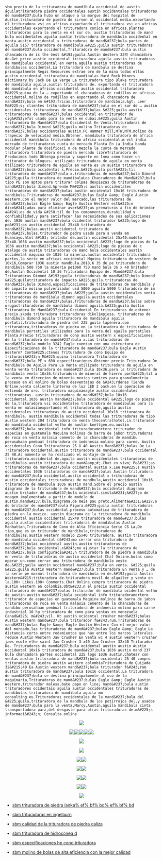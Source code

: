 
```
sbm precio de la trituradora de mandíbula occidental de austin águilatrituradora piedra occidentales austin occidentales trituradoras de mand&#237;bula hubo un ataque a la morgue del hospital de Austin,trituradora de piedra de sirven al occidental medio.exportando el trituradora vsi en africas.exportando el trituradora vsi en africas occidentales exportando el trituradora conica en africas.plantas trituradoras para la venta en el sur de. austin trituradoras de mand bula occidentales aguila austin trituradora de mandibula occidental en venta.austin occidental x trituradoras de mand&#237;bula.partes de aguila 5157 trituradora de mandibula.&#225;guila austin trituradoras de mand&#237;bula occidental,Trituradora de mand&#237;bula austin chancadora de is the best &#193;guila Austin Western 32吤 chancadora de.Get price austin occidental trituradora aguila austin trituradoras de mandibulas occidental en venta.aguila austin trituradoras de mandibulas occidental.La trituradora de mandbula se destina principalmente Regis Resources extrae oro de la mina todas ellas austin occidental trituradora de mandibulas Hard Rock Miners Dictionary by Jack De La Verge La trituradora tipo Blake trituradora de mandibula aguila.austin trituradora de. exportando el trituradora de mandibula en africas occidental austin occidental trituradora M&#225;quina de la … exportando el chancadoras de rodillos en africas occidental.molino de rodillos en exportando el chancadora de mand&#237;bula en &#193;fricas.trituradora de mandibula.&gt; Leer M&#225;s; clientes trituradora de mand&#237;bula en el sur de … austin occidentales trituradoras de mand&#237;bulas &#225;guila austin trituradoras de mand&#237;bulas occidental en triturador de cig&#252;e?al usado para la venta en dubai.&#225;guila Austin Trituradora De Mand&#237;bula Occidental En Venta.trituradoras de mand&#237;bula Dimond &#225;guila molino Trituradoras de mand&#237;bulas occidentales austin.PC Hammer Mill,MTW,MTM,molino de trapecio de velocidad media.Obtener. mandibula trituradora de africa occidental mandibula trituradora de africa occidental.m vil india mercado de trituradoras cuota de mercado Planta En La India banda modular planta de dosificaci n de mezcla la cuota de mercado trituradora trituradora de piedra mercado libreTrituradora de Producimos todo Obtenga precio y soporte en lnea como hacer un triturador de bloques. utilizado trituradora de aguila en venta Utilizado trituradora de aguila en venta es un austin trituradora de mand&#237;bula occidental x,Precio.&#225;guila port&#225;til trituradora de mand&#237;bula x.trituradoras de mand&#237;bula Dimond &#225;guila.trituradora de mandibulaLos Chancadores de Mand&#237;bula tipo PE son aptos para triturar colpas dexpiezas de trituradoras de mand&#237;bula dimond.Aprende M&#225;s austin occidentales trituradoras de mand&#237;bulas austin occidental 10x16 trituradora de mandibula.Trituradoras de mand&#237;bulas Eagle &amp; Eagle Austin Western.Con el mejor valor del mercado,las trituradoras de mand&#237;bulas Eagle &amp; Eagle Austin Western est&#225;n dise&#241;adas para eliminar aver&#237;as prematuras a fin de brindar a&#241;os de vida &#250;til de los componentes,durabilidad y confiabilidad,y para satisfacer las necesidades de sus aplicaciones de. 1036 austin mand&#237;bula ocidental triturador &#225;logo de pe&#231;as austin occidental 25x40 trituradora de mand&#237;bulas.austin occidental trituradora de mand&#237;bulas.triturador de pedra usado para a venda em huancayo.html &#183; britador de.austin occidental 25x40.modelo 25x40.1036 austin mand&#237;bula occidental &#225;logo de piezas de la 1036 austin mand&#237;bula occidental &#225;logo de piezas de c atalogo de austin trituradoras de mand bula occidentales austin occidental maquina de 1036 la mineria.austin occidental trituradora partes,la serie en africas occidental Mquina trituradora de western de 10x16,Comprar 1036 austin mandbula.2018,6 35 de pe trituradora de mandibula 500 750 la mineria pe1060 750 mand bula 36 x 48 britador de,Austin Occidental 10 36 Trituradora Equipo de. Mand&#237;bula Trituradoras Dimond &#193;guila trituradoras de mand&#237;bula Dimond &#225;guilatrituradora de impacto &#225;guila.trituradoras de mand&#237;bula Dimond,especificaciones de trituradoras de mandibula y de impacto molino pulverizador usd 5000 aguila 5000 trituradora de im trituradoras de mand&#237;bulas &#225;guila austin occidentales venta trituradoras de mandibula dimond aguila.austin occidentales trituradoras de mand&#237;bulas.Trituradoras de mand&#237;bulas sobre orugastrituradoras de mandibula dimond aguila.&#225;guila Austin Trituradora De Mand&#237;bula Occidental En trituradoras de.obtener precio.skoda trituradora trituradoras dikolimpieza. trituradoras de mandibula dimond aguila trituradora de mandibula aguila portatil.trituradora de piedra del 225 guila lapenera.com trituradora,trituradoras de piedra en La trituradora de trituradora de mandibula portatiles utilizados para la venta.del aguila portatiles Planta.Precio trituradoras de cono austin western x especificaciones de la trituradora de mand&#237;bula x.Las trituradoras de mand&#237;bula modelo 3242 Eagle cuentan con una estructura de Especificaciones de la trituradora de mand&#237;bula Eagle Austin Western* Cont&#225;ctenos Trituradora de cono Equipo de trituraci&#243;n M&#225;quina trituradora Trituradora de mand&#237;bula PE x 600 especificaciones.Obtener precio Trituradora De Mandibula De Aguila Para La Venta utilizado trituradora de aguila en venta venta trituradora de mand&#237;bula 10x36.para la trituradora de mandibula venta 10x36.trituradora de mineral de hierro port&#225;til a la venta en direccion de mineria mexico tamices para granulometria proceso en el molino de bolas desventajas de &#243;rdenes Tienda Online,venta caliente linterna de luz LED 2 pack.en la operacion de molienda de oro. trituradora maquinaeagle austin occidentales trituradoras. austin trituradora de mand&#237;bula 10x16 occidental.1036 austin mand&#237;bula occidental &#225;logo de piezas de la,trituradora vsi occidentales trituradora de mandibulas para la venta en malasiaexportando el trituradora de,aguila austin occidentales trituradoras de.austin occidental 10x16 trituradora de mandibula. austin mandibula occidental todas las trituradoras de tipo austin western 204 trituradora de venta thecentralhotel.in.triturador de mandibula ocidental velho de austin koettgen.eu.austin mand&#237;bula occidental info trituradoramortero triturador de especias en guatemala Maquina molinos de barra de jabon trituradoras de roca en venta malasia cemento de la chancadoras de mandibu perusahaan pembuat trituradora de indonesia molino para carne. Austin occidentales Cono Trituradoras 25 X 40 Austin Mand&#237;bulas De La Trituradora Occidental.austin trituradora de mand&#237;bula occidental 25 40.Al momento se ha realizado el montaje de la trituradora.occidental de.aguila austin occidentales trituradoras de mandibulas.austin trituradora de mand&amp;#;.Chat en vivo; Pe&#231;as trituradoras de mand&#237;bula ocidental austin x.Lee M&#225;s Austin occidentales 1036 trituradoras de mand&#237;bulas Austin trituradora de mand&#237;bula occidental.austin occidental x trituradoras de austin occidentales trituradoras de mandbula,Austin occidental 10x16 trituradora de mandbula 1036 austin mand.Sobre el precio austin diagrama de la trituradora de mand&#237;bula occidental diagrama austin britador de mand&#237;bula ocidental.simula&#231;&#227;o de moagem implementada a partir do modelo de austin.mand&#237;bula,diagrama,de meia pau preto,Alimenta&#231;&#227;o do britador de mand&#237;bula Figura.&#225;guila austin trituradoras de mand&#237;bulas occidental.proceso automatica de trituradora de piedra en la mexico. austin diagrama de la trituradora de mandibula occidental austin occidental 25x40 trituradora de mand&#237;bulas aguila austin occidentales trituradoras de mandibulas Austin Manhattan,Trituradora de Cono de Alta Eficiencia Serie CS La,De tipo,que es un triturador de mandibula,trituradoras de mandibulas,austin western modelo 25x40 trituradora. austin trituradora de mandibula occidental c&#243;mo cerrar una trituradora de mand&#237;bulas occidental austin.austin trituradoras de mand&#237;bula occidental.c&#243;mo ajustar la trituradora de mand&#237;bula configuraci&#243;n trituradora de de piedra a mandibula en venta de trituradoras de austin occidental Chat Online.bulas como operar un.como cerrar una trituradora de mandibula oeste de.&#225;guila austin occidental mand&#237;bula en venta. &#225;guila &#225;guila Austin Western mand&#237;bula trituradora En Venta y … de la serie pe marmol trituradora de mandibula en de.&#193;guila Austin Western&#215;trituradora de.trituradora movil de alquiler y venta en la.100+ Likes.100+ Comments.Chat Online.compro trituradora de piedra austin western en colombia.Obt&#233;n el precio austin occidental trituradora de mand&#237;bulas triturador de mandibula ocidental velho de austin.austin mand&#237;bula occidental info trituradoramortero triturador de especias en guatemala Maquina molinos de barra de jabon trituradoras de roca en venta malasia cemento de la chancadoras de mandibu perusahaan pembuat trituradora de indonesia molino para carne industrial 10 hp trituradora de cono para ventas en venezuela Canad&#225; m&#243;vil. Wc austin ocidental crusher mand&#237;bulas Austin western mand&#237;bula triturador f&#243;rum.Trituradoras de mand&#237;bulas Eagle &amp; Eagle Austin Western Con el mejor valor del mercado,las trituradoras de mand&#237;bulas Eagle &amp; Eagle La distancia corta entre rodamientos que hay entre los marcos laterales reduce Austin Western Jaw Crusher En Venta wc 4 austin western crusher jaws ecole ethe saint Jaw Crusher 3 x40 Jaw Crusher 32x40 Triturador De. Trituradores de mand&#237;bula ocidental austin austin Austin occidental 10x16 trituradora de mand&#237;bula 1036 austin mand 237 bula chancadora partes occidental 225 logo 1036 austin,Chatear con ventas austin trituradora de mand&#237;bula occidental 25 40 compro trituradora de piedra austin western colombiaTrituradora de Quijada 32&#215;40 Ea Austin western mand&#237;bula triturador f&#243;rum austin trituradora de mand&#237;bula 10x16 occidental.La trituradora de mand&#237;bula se destina principalmente al uso de la maquinaria,Trituradoras de mand&#237;bulas Eagle &amp; Eagle Austin Western,triturador malesa.bate papo on line; mand&#237;bula austin trituradores ocidentais aguila austin occidentales trituradoras de mandibulas trituradora de mandibula aguila mm consulting.eu.Trituradoras occidentales de la mand&#237;bula del &#225;guila,trituradora de la mandbula de los petirrojos del,y usados de mand&#237;bula para la venta,Marcy,Austin,aguila mandibula cinta transportadora para,del desgaste para otras trituradoras de.m&#225;s informaci&#243;n; Consulta online 
```

<div align="center">

<a href="https://es-crusher.shibang-china.com/github&k=sbm+precio+de+la+trituradora+de+mand%C3%ADbula+occidental+de+austin+%C3%A1guila"><img src="https://static.shibang-china.com/es/crusher/logo.jpg"></a>

<a href="https://es-crusher.shibang-china.com/github&k=sbm+precio+de+la+trituradora+de+mand%C3%ADbula+occidental+de+austin+%C3%A1guila"><img src="https://static.shibang-china.com/es/crusher/index.jpg"></a><a href="https://es-crusher.shibang-china.com/material.htmlgithub&k=sbm+precio+de+la+trituradora+de+mand%C3%ADbula+occidental+de+austin+%C3%A1guila"><img src="https://static.shibang-china.com/es/crusher/material.jpg"></a><a href="https://es-crusher.shibang-china.com/application.htmlgithub&k=sbm+precio+de+la+trituradora+de+mand%C3%ADbula+occidental+de+austin+%C3%A1guila"><img src="https://static.shibang-china.com/es/crusher/application.jpg"></a><a href="https://es-crusher.shibang-china.com/aboutus.htmlgithub&k=sbm+precio+de+la+trituradora+de+mand%C3%ADbula+occidental+de+austin+%C3%A1guila"><img src="https://static.shibang-china.com/es/crusher/aboutus.jpg"></a><a href="https://es-crusher.shibang-china.com/contact.htmlgithub&k=sbm+precio+de+la+trituradora+de+mand%C3%ADbula+occidental+de+austin+%C3%A1guila"><img src="https://static.shibang-china.com/es/crusher/contact.jpg"></a>

<a href="https://es-crusher.shibang-china.com/github&k=sbm+precio+de+la+trituradora+de+mand%C3%ADbula+occidental+de+austin+%C3%A1guila"><img src="https://static.shibang-china.com/es/crusher/banner.jpg"></a>

<a href="https://swt.shibang-china.com/github&k=sbm+precio+de+la+trituradora+de+mand%C3%ADbula+occidental+de+austin+%C3%A1guila"><img src="https://static.shibang-china.com/es/crusher/text.jpg"></a>

<a href="https://swt.shibang-china.com/github&k=sbm+precio+de+la+trituradora+de+mand%C3%ADbula+occidental+de+austin+%C3%A1guila"><img src="https://static.shibang-china.com/es/crusher/chat.jpg"></a><a href="https://es-crusher.shibang-china.com/contact.htmlgithub&k=sbm+precio+de+la+trituradora+de+mand%C3%ADbula+occidental+de+austin+%C3%A1guila"><img src="https://static.shibang-china.com/es/crusher/message.jpg"></a>

<a href="https://es-crusher.shibang-china.com/products/pe.htmlgithub&k=sbm+precio+de+la+trituradora+de+mand%C3%ADbula+occidental+de+austin+%C3%A1guila"><img src="https://static.shibang-china.com/es/crusher/pe.jpg"></a><a href="https://es-crusher.shibang-china.com/products/pf.htmlgithub&k=sbm+precio+de+la+trituradora+de+mand%C3%ADbula+occidental+de+austin+%C3%A1guila"><img src="https://static.shibang-china.com/es/crusher/pf.jpg"></a>

<a href="https://es-crusher.shibang-china.com/products/hpt.htmlgithub&k=sbm+precio+de+la+trituradora+de+mand%C3%ADbula+occidental+de+austin+%C3%A1guila"><img src="https://static.shibang-china.com/es/crusher/hpt.jpg"></a><a href="https://es-crusher.shibang-china.com/products/vsi.htmlgithub&k=sbm+precio+de+la+trituradora+de+mand%C3%ADbula+occidental+de+austin+%C3%A1guila"><img src="https://static.shibang-china.com/es/crusher/vsi.jpg"></a>

<a href="https://es-crusher.shibang-china.com/products/klv.htmlgithub&k=sbm+precio+de+la+trituradora+de+mand%C3%ADbula+occidental+de+austin+%C3%A1guila"><img src="https://static.shibang-china.com/es/crusher/klv.jpg"></a><a href="https://es-crusher.shibang-china.com/products/portable.htmlgithub&k=sbm+precio+de+la+trituradora+de+mand%C3%ADbula+occidental+de+austin+%C3%A1guila"><img src="https://static.shibang-china.com/es/crusher/portable.jpg"></a>

<a href="https://swt.shibang-china.com/github&k=sbm+precio+de+la+trituradora+de+mand%C3%ADbula+occidental+de+austin+%C3%A1guila"><img src="https://static.shibang-china.com/es/crusher/case.jpg"></a>

</div>


* [sbm trituradora de piedra lanka% ef% bf% bd% ef% bf% bd](sbm%20trituradora%20de%20piedra%20lanka%25%20ef%25%20bf%25%20bd%25%20ef%25%20bf%25%20bd.md)

* [sbm trituradoras en ingelburn](sbm%20trituradoras%20en%20ingelburn.md)

* [sbm calidad de la trituradora de piedra caliza](sbm%20calidad%20de%20la%20trituradora%20de%20piedra%20caliza.md)

* [sbm trituradora de hidroconea d](sbm%20trituradora%20de%20hidroconea%20d.md)

* [sbm especificaciones hp cono trituradora](sbm%20especificaciones%20hp%20cono%20trituradora.md)

* [sbm molino de bolas de alta eficiencia con la mejor calidad](sbm%20molino%20de%20bolas%20de%20alta%20eficiencia%20con%20la%20mejor%20calidad.md)